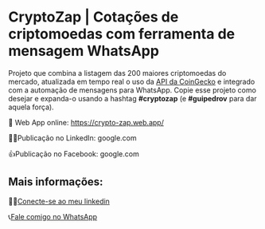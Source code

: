 # CryptoZap | Cotações de criptomoedas com ferramenta de mensagem WhatsApp

Projeto que combina a listagem das 200 maiores criptomoedas do mercado, atualizada em tempo real o uso da [API da CoinGecko](https://www.coingecko.com/) e integrado com a automação de mensagens para WhatsApp. Copie esse projeto como desejar e expanda-o usando a hashtag **#cryptozap** (e **#guipedrov** para dar aquela força).

🚀 Web App online: https://crypto-zap.web.app/

🧑‍💼Publicação no LinkedIn: google.com

👍Publicação no Facebook: google.com

## Mais informações:

👨‍💼[Conecte-se ao meu linkedin](https://www.linkedin.com/in/guilherme-pedro-velho-44232932/)

📞[Fale comigo no WhatsApp](https://api.whatsapp.com/send/?phone=%2B5522999899829&text&app_absent=0)
